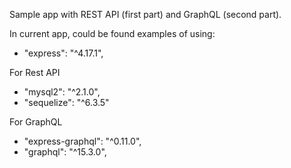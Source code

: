 Sample app with REST API (first part) and GraphQL (second part). 

In current app, could be found examples of using:
- "express": "^4.17.1",

For Rest API
- "mysql2": "^2.1.0",
- "sequelize": "^6.3.5"

For GraphQL 
- "express-graphql": "^0.11.0",
- "graphql": "^15.3.0",
